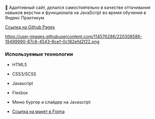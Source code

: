 🎡 Адаптивный сайт, делался самостоятельно в качестве оттачивания навыков верстки и функционала на JavaScript во время обучения в Яндекс Практикум

[Ссылка на Github Pages](https://mikhailyandex.github.io/theatre/)

https://user-images.githubusercontent.com/114576286/220308586-19499990-87c8-4543-8ce1-0c182efd2f22.png

### Используемые технологии
* HTML5
* CSS3/SCSS
* Javascript
* Flexbox
* Меню бургер и слайдер на Javascript

* [Ссылка на макет в Figma](https://www.figma.com/file/tDXKBS668DUhbK0DOVg6dv/Templates-%2315.-More-on-Figma.info?node-id=0%3A1&t=M2cpEApTJcIeWeMn-0)
